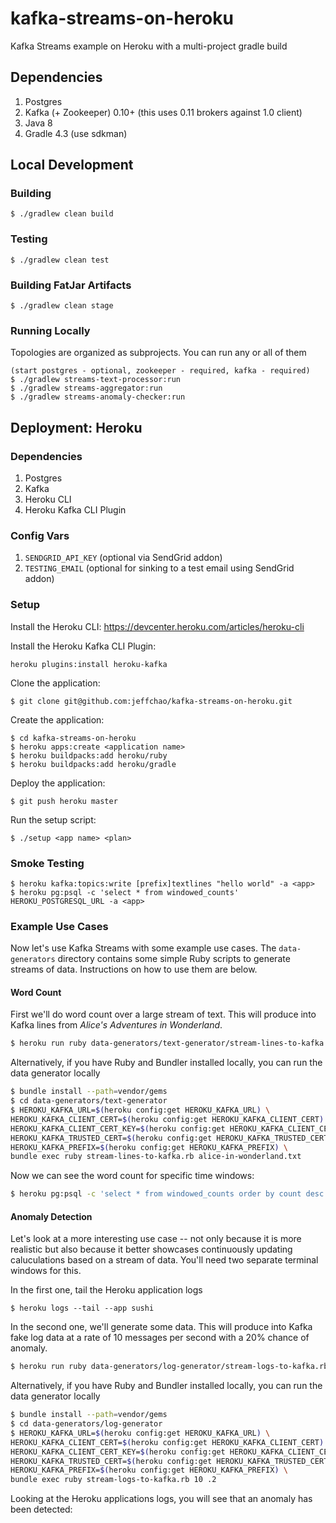 # kafka-streams-on-heroku

Kafka Streams example on Heroku with a multi-project gradle build

## Dependencies

1. Postgres
2. Kafka (+ Zookeeper) 0.10+ (this uses 0.11 brokers against 1.0 client)
3. Java 8
4. Gradle 4.3 (use sdkman)

## Local Development

### Building

```
$ ./gradlew clean build
```

### Testing

```
$ ./gradlew clean test
```

### Building FatJar Artifacts

```
$ ./gradlew clean stage
```

### Running Locally

Topologies are organized as subprojects. You can run any or all of them

```
(start postgres - optional, zookeeper - required, kafka - required)
$ ./gradlew streams-text-processor:run
$ ./gradlew streams-aggregator:run
$ ./gradlew streams-anomaly-checker:run

```

## Deployment: Heroku

### Dependencies

1. Postgres
2. Kafka
3. Heroku CLI
4. Heroku Kafka CLI Plugin

### Config Vars

1. `SENDGRID_API_KEY` (optional via SendGrid addon)
2. `TESTING_EMAIL` (optional for sinking to a test email using SendGrid addon)


### Setup

Install the Heroku CLI: https://devcenter.heroku.com/articles/heroku-cli


Install the Heroku Kafka CLI Plugin:

```
heroku plugins:install heroku-kafka
```

Clone the application:

```
$ git clone git@github.com:jeffchao/kafka-streams-on-heroku.git
```

Create the application:

```
$ cd kafka-streams-on-heroku
$ heroku apps:create <application name>
$ heroku buildpacks:add heroku/ruby
$ heroku buildpacks:add heroku/gradle
```

Deploy the application:

```
$ git push heroku master
```

Run the setup script:

```
$ ./setup <app name> <plan>
```

### Smoke Testing

```
$ heroku kafka:topics:write [prefix]textlines "hello world" -a <app>
$ heroku pg:psql -c 'select * from windowed_counts' HEROKU_POSTGRESQL_URL -a <app>
```

### Example Use Cases

Now let's use Kafka Streams with some example use cases. The `data-generators` directory contains some simple Ruby scripts to generate streams of data. Instructions on how to use them are below.

#### Word Count

First we'll do word count over a large stream of text. This will produce into Kafka lines from _Alice's Adventures in Wonderland_.

```bash
$ heroku run ruby data-generators/text-generator/stream-lines-to-kafka.rb data-generators/text-generator/alice-in-wonderland.txt --app sushi
```

Alternatively, if you have Ruby and Bundler installed locally, you can run the data generator locally

```bash
$ bundle install --path=vendor/gems
$ cd data-generators/text-generator
$ HEROKU_KAFKA_URL=$(heroku config:get HEROKU_KAFKA_URL) \
HEROKU_KAFKA_CLIENT_CERT=$(heroku config:get HEROKU_KAFKA_CLIENT_CERT) \
HEROKU_KAFKA_CLIENT_CERT_KEY=$(heroku config:get HEROKU_KAFKA_CLIENT_CERT_KEY) \
HEROKU_KAFKA_TRUSTED_CERT=$(heroku config:get HEROKU_KAFKA_TRUSTED_CERT) \
HEROKU_KAFKA_PREFIX=$(heroku config:get HEROKU_KAFKA_PREFIX) \
bundle exec ruby stream-lines-to-kafka.rb alice-in-wonderland.txt
```

Now we can see the word count for specific time windows:

```bash
$ heroku pg:psql -c 'select * from windowed_counts order by count desc' HEROKU_POSTGRESQL_URL
```

#### Anomaly Detection

Let's look at a more interesting use case -- not only because it is more realistic but also because it better showcases continuously updating caluculations based on a stream of data. You'll need two separate terminal windows for this.

In the first one, tail the Heroku application logs
```
$ heroku logs --tail --app sushi
```

In the second one, we'll generate some data.  This will produce into Kafka fake log data at a rate of 10 messages per second with a 20% chance of anomaly.

```bash
$ heroku run ruby data-generators/log-generator/stream-logs-to-kafka.rb 10 .2 --app sushi
```

Alternatively, if you have Ruby and Bundler installed locally, you can run the data generator locally

```bash
$ bundle install --path=vendor/gems
$ cd data-generators/log-generator
$ HEROKU_KAFKA_URL=$(heroku config:get HEROKU_KAFKA_URL) \
HEROKU_KAFKA_CLIENT_CERT=$(heroku config:get HEROKU_KAFKA_CLIENT_CERT) \
HEROKU_KAFKA_CLIENT_CERT_KEY=$(heroku config:get HEROKU_KAFKA_CLIENT_CERT_KEY) \
HEROKU_KAFKA_TRUSTED_CERT=$(heroku config:get HEROKU_KAFKA_TRUSTED_CERT) \
HEROKU_KAFKA_PREFIX=$(heroku config:get HEROKU_KAFKA_PREFIX) \
bundle exec ruby stream-logs-to-kafka.rb 10 .2
```

Looking at the Heroku applications logs, you will see that an anomaly has been detected:
```
```
